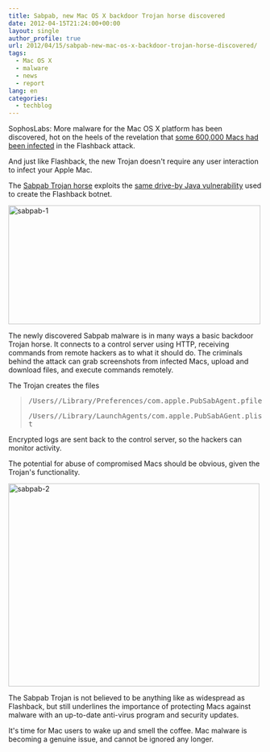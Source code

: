 ```yaml
---
title: Sabpab, new Mac OS X backdoor Trojan horse discovered
date: 2012-04-15T21:24:00+00:00
layout: single
author_profile: true
url: 2012/04/15/sabpab-new-mac-os-x-backdoor-trojan-horse-discovered/
tags:
  - Mac OS X
  - malware
  - news
  - report
lang: en
categories: 
  - techblog
---
```

SophosLabs: More malware for the Mac OS X platform has been discovered, hot on the heels of the revelation that <a href="/2012/04/russian-av-company-claims-600000-macs.html" target="_blank">some 600,000 Macs had been infected</a> in the Flashback attack.

And just like Flashback, the new Trojan doesn't require any user interaction to infect your Apple Mac. 

The [Sabpab Trojan horse](http://www.sophos.com/en-us/threat-center/threat-analyses/viruses-and-spyware/OSX~Sabpab-A/detailed-analysis.aspx) exploits the [same drive-by Java vulnerability](http://www.sophos.com/en-us/threat-center/threat-analyses/viruses-and-spyware/Exp~20120507-A/detailed-analysis.aspx) used to create the Flashback botnet. 

[<img title="sabpab-1" border="0" alt="sabpab-1" src="http://lh5.ggpht.com/-mEa8hJpRlsw/T4s1RUZsv1I/AAAAAAAAFhE/7eMJIT_NADk/sabpab-1_thumb%25255B2%25255D.jpg?imgmax=800" width="500" height="236" />](http://lh4.ggpht.com/-8fkuAUSH6SU/T4s1OeLTX4I/AAAAAAAAFg8/ILKJd6pP-Ys/s1600-h/sabpab-1%25255B4%25255D.jpg) 

The newly discovered Sabpab malware is in many ways a basic backdoor Trojan horse. It connects to a control server using HTTP, receiving commands from remote hackers as to what it should do. The criminals behind the attack can grab screenshots from infected Macs, upload and download files, and execute commands remotely. 

The Trojan creates the files 

> <tt>/Users/<user>/Library/Preferences/com.apple.PubSabAgent.pfile</tt> 
> 
> <tt>/Users/<user>/Library/LaunchAgents/com.apple.PubSabAGent.plist</tt>

Encrypted logs are sent back to the control server, so the hackers can monitor activity. 

The potential for abuse of compromised Macs should be obvious, given the Trojan's functionality. 

[<img title="sabpab-2" border="0" alt="sabpab-2" src="http://lh6.ggpht.com/-KRuwSEkNJKM/T4s1X0O3ODI/AAAAAAAAFhU/v7HZs2pARd0/sabpab-2_thumb%25255B2%25255D.jpg?imgmax=800" width="498" height="403" />](http://lh5.ggpht.com/-xHS5ziZdWGs/T4s1VhFH0oI/AAAAAAAAFhM/CE1QFu2JXAc/s1600-h/sabpab-2%25255B4%25255D.jpg) 

The Sabpab Trojan is not believed to be anything like as widespread as Flashback, but still underlines the importance of protecting Macs against malware with an up-to-date anti-virus program and security updates. 

It's time for Mac users to wake up and smell the coffee. Mac malware is becoming a genuine issue, and cannot be ignored any longer.